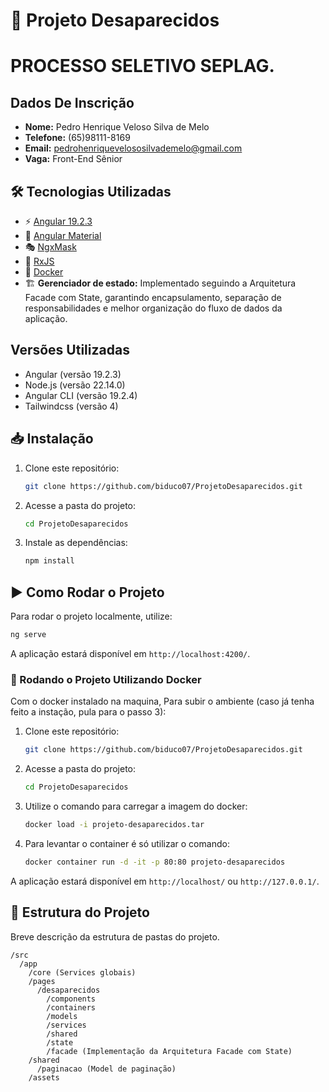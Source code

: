 # 🚀 Projeto Desaparecidos

# PROCESSO SELETIVO SEPLAG.

## Dados De Inscrição

- **Nome:** Pedro Henrique Veloso Silva de Melo
- **Telefone:** (65)98111-8169
- **Email:** pedrohenriquevelososilvademelo@gmail.com
- **Vaga:** Front-End Sênior

## 🛠 Tecnologias Utilizadas

- ⚡ [Angular 19.2.3](https://angular.io/)
- 🎨 [Angular Material](https://material.angular.io/)
- 🎭 [NgxMask](https://github.com/JsDaddy/ngx-mask)
- 🔄 [RxJS](https://rxjs.dev/)
- 🐳 [Docker](https://www.docker.com/)
- 🏗 **Gerenciador de estado:** Implementado seguindo a Arquitetura Facade com State, garantindo encapsulamento, separação de responsabilidades e melhor organização do fluxo de dados da aplicação.

## Versões Utilizadas

- Angular (versão 19.2.3)
- Node.js (versão 22.14.0)
- Angular CLI (versão 19.2.4)
- Tailwindcss (versão 4)

## 📥 Instalação

1. Clone este repositório:
   ```sh
   git clone https://github.com/biduco07/ProjetoDesaparecidos.git
   ```
2. Acesse a pasta do projeto:
   ```sh
   cd ProjetoDesaparecidos
   ```
3. Instale as dependências:
   ```sh
   npm install
   ```

## ▶️ Como Rodar o Projeto

Para rodar o projeto localmente, utilize:

```sh
ng serve
```

A aplicação estará disponível em `http://localhost:4200/`.

### 🐳 Rodando o Projeto Utilizando Docker

Com o docker instalado na maquina, Para subir o ambiente (caso já tenha feito a instação, pula para o passo 3):

1. Clone este repositório:

   ```sh
   git clone https://github.com/biduco07/ProjetoDesaparecidos.git
   ```

2. Acesse a pasta do projeto:

   ```sh
   cd ProjetoDesaparecidos
   ```

3. Utilize o comando para carregar a imagem do docker:

   ```sh
   docker load -i projeto-desaparecidos.tar
   ```

4. Para levantar o container é só utilizar o comando:
   ```sh
   docker container run -d -it -p 80:80 projeto-desaparecidos
   ```

A aplicação estará disponível em `http://localhost/` ou `http://127.0.0.1/`.

## 📂 Estrutura do Projeto

Breve descrição da estrutura de pastas do projeto.

```
/src
  /app
    /core (Services globais)
    /pages
      /desaparecidos
        /components
        /containers
        /models
        /services
        /shared
        /state
        /facade (Implementação da Arquitetura Facade com State)
    /shared
      /paginacao (Model de paginação)
    /assets
```
